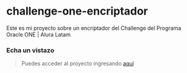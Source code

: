 # challenge-one-encriptador
Este es mi proyecto sobre un encriptador del Challenge del Programa Oracle ONE | Alura Latam

### Echa un vistazo
> Puedes acceder al proyecto ingresando [aquí](https://practical.is-a.dev/challenge-one-encriptador)